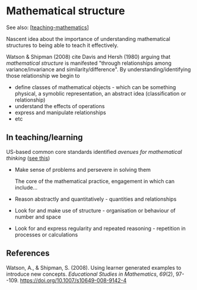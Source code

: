 # Mathematical structure

See also: [[teaching-mathematics]]

Nascent idea about the importance of understanding mathematical structures to being able to teach it effectively.

Watson & Shipman (2008) cite Davis and Hersh (1980) arguing that _mathematical structure_ is manifested "through relationships among variance/invariance and similarity/difference". By understanding/identifying those relationship we begin to

- define classes of mathematical objects - which can be something physical, a symoblic representation, an abstract idea (classification or relationship)
- understand the effects of operations
- express and manipulate relationships
- etc

## In teaching/learning

US-based common core standards identified _avenues for mathematical thinking_ ([see this](https://www.fosteringmathpractices.com/avenues-of-thinking/))

- Make sense of problems and persevere in solving them

    The core of the mathematical practice, engagement in which can include...
- Reason abstractly and quantitatively - quantities and relationships
- Look for and make use of structure - organisation or behaviour of number and space
- Look for and express regularity and repeated reasoning - repetition in processes or calculations

## References

Watson, A., & Shipman, S. (2008). Using learner generated examples to introduce new concepts. *Educational Studies in Mathematics*, *69*(2), 97--109. <https://doi.org/10.1007/s10649-008-9142-4>


[//begin]: # "Autogenerated link references for markdown compatibility"
[teaching-mathematics]: teaching-mathematics "Teaching Mathematics"
[//end]: # "Autogenerated link references"